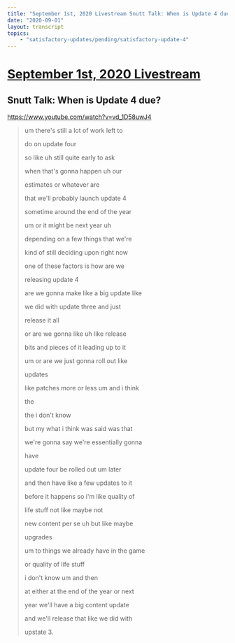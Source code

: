 ```yaml
---
title: "September 1st, 2020 Livestream Snutt Talk: When is Update 4 due?"
date: "2020-09-01"
layout: transcript
topics:
    - "satisfactory-updates/pending/satisfactory-update-4"
---
```

# [September 1st, 2020 Livestream](../2020-09-01.md)
## Snutt Talk: When is Update 4 due?
https://www.youtube.com/watch?v=vd_1D58uwJ4
> um there's still a lot of work left to
> 
> do on update four
> 
> so like uh still quite early to ask
> 
> when that's gonna happen uh our
> 
> estimates or whatever are
> 
> that we'll probably launch update 4
> 
> sometime around the end of the year
> 
> um or it might be next year uh
> 
> depending on a few things that we're
> 
> kind of still deciding upon right now
> 
> one of these factors is how are we
> 
> releasing update 4
> 
> are we gonna make like a big update like
> 
> we did with update three and just
> 
> release it all
> 
> or are we gonna like uh like release
> 
> bits and pieces of it leading up to it
> 
> um or are we just gonna roll out like
> 
> updates
> 
> like patches more or less um and i think
> 
> the
> 
> the i don't know
> 
> but my what i think was said was that
> 
> we're gonna say we're essentially gonna
> 
> have
> 
> update four be rolled out um later
> 
> and then have like a few updates to it
> 
> before it happens so i'm like quality of
> 
> life stuff not like maybe not
> 
> new content per se uh but like maybe
> 
> upgrades
> 
> um to things we already have in the game
> 
> or quality of life stuff
> 
> i don't know um and then
> 
> at either at the end of the year or next
> 
> year we'll have a big content update
> 
> and we'll release that like we did with
> 
> upstate 3.
> 
